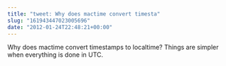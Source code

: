 ```yaml
---
title: "tweet: Why does mactime convert timesta"
slug: "161943447023005696"
date: "2012-01-24T22:48:21+00:00"
---
```

Why does mactime convert timestamps to localtime? Things are simpler when everything is done in UTC.